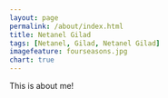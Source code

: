 ```yaml
---
layout: page
permalink: /about/index.html
title: Netanel Gilad
tags: [Netanel, Gilad, Netanel Gilad]
imagefeature: fourseasons.jpg
chart: true
---
```

This is about me!